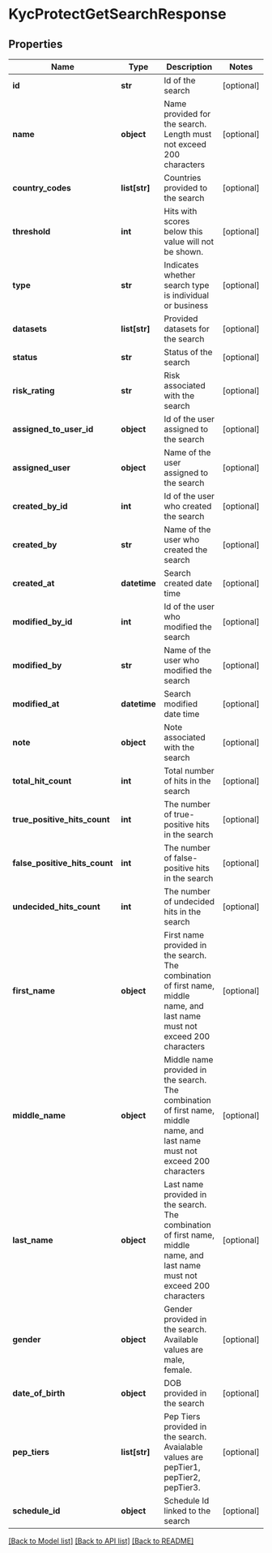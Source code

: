 # KycProtectGetSearchResponse

## Properties
Name | Type | Description | Notes
------------ | ------------- | ------------- | -------------
**id** | **str** | Id of the search | [optional] 
**name** | **object** | Name provided for the search. Length must not exceed 200 characters | [optional] 
**country_codes** | **list[str]** | Countries provided to the search | [optional] 
**threshold** | **int** | Hits with scores below this value will not be shown. | [optional] 
**type** | **str** | Indicates whether search type is individual or business | [optional] 
**datasets** | **list[str]** | Provided datasets for the search | [optional] 
**status** | **str** | Status of the search | [optional] 
**risk_rating** | **str** | Risk associated with the search | [optional] 
**assigned_to_user_id** | **object** | Id of the user assigned to the search | [optional] 
**assigned_user** | **object** | Name of the user assigned to the search | [optional] 
**created_by_id** | **int** | Id of the user who created the search | [optional] 
**created_by** | **str** | Name of the user who created the search | [optional] 
**created_at** | **datetime** | Search created date time | [optional] 
**modified_by_id** | **int** | Id of the user who modified the search | [optional] 
**modified_by** | **str** | Name of the user who modified the search | [optional] 
**modified_at** | **datetime** | Search modified date time | [optional] 
**note** | **object** | Note associated with the search | [optional] 
**total_hit_count** | **int** | Total number of hits in the search | [optional] 
**true_positive_hits_count** | **int** | The number of true-positive hits in the search | [optional] 
**false_positive_hits_count** | **int** | The number of false-positive hits in the search | [optional] 
**undecided_hits_count** | **int** | The number of undecided hits in the search | [optional] 
**first_name** | **object** | First name provided in the search.  The combination of first name, middle name, and last name must not exceed 200 characters | [optional] 
**middle_name** | **object** | Middle name provided in the search.  The combination of first name, middle name, and last name must not exceed 200 characters | [optional] 
**last_name** | **object** | Last name provided in the search.  The combination of first name, middle name, and last name must not exceed 200 characters | [optional] 
**gender** | **object** | Gender provided in the search. Available values are male, female. | [optional] 
**date_of_birth** | **object** | DOB provided in the search | [optional] 
**pep_tiers** | **list[str]** | Pep Tiers provided in the search.  Avaialable values are pepTier1, pepTier2, pepTier3. | [optional] 
**schedule_id** | **object** | Schedule Id linked to the search | [optional] 

[[Back to Model list]](../README.md#documentation-for-models) [[Back to API list]](../README.md#documentation-for-api-endpoints) [[Back to README]](../README.md)

